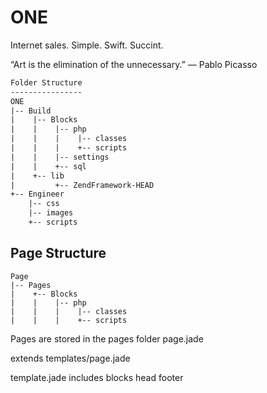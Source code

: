 ONE
===

Internet sales. Simple. Swift. Succint.

“Art is the elimination of the unnecessary.”
― Pablo Picasso

```html
Folder Structure
----------------
ONE
|-- Build
|    |-- Blocks 
|    |    |-- php
|    |    |    |-- classes
|    |    |    +-- scripts
|    |    |-- settings
|    |    +-- sql
|    +-- lib
|         +-- ZendFramework-HEAD
+-- Engineer
	|-- css
	|-- images
	+-- scripts

```
Page Structure
----------------
```
Page
|-- Pages
|    +-- Blocks 
|    |    |-- php
|    |    |    |-- classes
|    |    |    +-- scripts

```

Pages are stored in the pages folder
page.jade 

extends templates/page.jade

template.jade includes blocks 
head
footer

